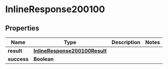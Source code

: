# InlineResponse200100

## Properties
Name | Type | Description | Notes
------------ | ------------- | ------------- | -------------
**result** | [**InlineResponse200100Result**](InlineResponse200100Result.md) |  | 
**success** | **Boolean** |  | 
